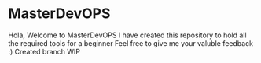 # MasterDevOPS
Hola,
Welcome to MasterDevOPS
I have created this repository to hold all the required tools for a beginner 
Feel free to give me your valuble feedback :)
Created branch WIP
